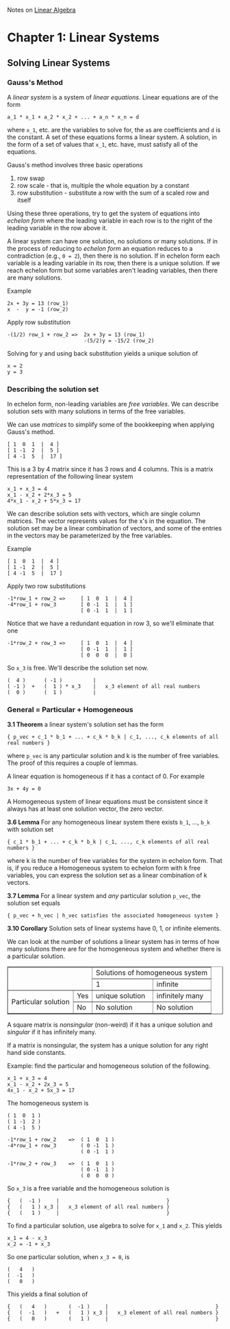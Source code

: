 Notes on [Linear Algebra](http://joshua.smcvt.edu/linearalgebra/)

# Chapter 1: Linear Systems

## Solving Linear Systems

### Gauss's Method

A *linear system* is a system of *linear equations*. Linear equations are of the
form

    a_1 * x_1 + a_2 * x_2 + ... + a_n * x_n = d

where `x_1`, etc. are the variables to solve for, the `a`s are coefficients and
`d` is the constant. A set of these equations forms a linear system.  A
solution, in the form of a set of values that `x_1`, etc. have, must satisfy all
of the equations.

Gauss's method involves three basic operations

1. row swap
2. row scale - that is, multiple the whole equation by a constant
3. row substitution - substitute a row with the sum of a scaled row and itself

Using these three operations, try to get the system of equations into *echelon
form* where the leading variable in each row is to the right of the leading
variable in the row above it.

A linear system can have one solution, no solutions or many solutions. If in the
process of reducing to *echelon form* an equation reduces to a contradiction
(e.g., `0 = 2`), then there is no solution.  If in echelon form each variable is
a leading variable in its row, then there is a unique solution.  If we reach
echelon form but some variables aren't leading variables, then there are many
solutions.

Example

    2x + 3y = 13 (row_1)
    x  -  y = -1 (row_2)

Apply row substitution

    -(1/2) row_1 + row_2 =>  2x + 3y = 13 (row_1)
                             -(5/2)y = -15/2 (row_2)

Solving for y and using back substitution yields a unique solution of

    x = 2
    y = 3


### Describing the solution set

In echelon form, non-leading variables are *free variables*. We can describe
solution sets with many solutions in terms of the free variables.

We can use *matrices* to simplify some of the bookkeeping when applying Gauss's
method.

    [ 1  0  1  |  4 ]
    [ 1 -1  2  |  5 ]
    [ 4 -1  5  |  17 ]

This is a 3 by 4 matrix since it has 3 rows and 4 columns.  This is a matrix
representation of the following linear system

    x_1 + x_3 = 4
    x_1 - x_2 + 2*x_3 = 5
    4*x_1 - x_2 + 5*x_3 = 17

We can describe solution sets with vectors, which are single column matrices.
The vector represents values for the x's in the equation.  The solution set may
be a linear combination of vectors, and some of the entries in the vectors may
be parameterized by the free variables.

Example

    [ 1  0  1  |  4 ]
    [ 1 -1  2  |  5 ]
    [ 4 -1  5  |  17 ]

Apply two row substitutions

    -1*row_1 + row_2 =>     [ 1  0  1  |  4 ]
    -4*row_1 + row_3        [ 0 -1  1  |  1 ]
                            [ 0 -1  1  |  1 ]

Notice that we have a redundant equation in row 3, so we'll eliminate that one

    -1*row_2 + row_3 =>     [ 1  0  1  |  4 ]
                            [ 0 -1  1  |  1 ]
                            [ 0  0  0  |  0 ]

So `x_3` is free. We'll describe the solution set now.

    (  4 )      ( -1 )          |
    ( -1 )  +   (  1 ) * x_3    |   x_3 element of all real numbers
    (  0 )      (  1 )          |

### General = Particular + Homogeneous

**3.1 Theorem** a linear system's solution set has the form

    { p_vec + c_1 * b_1 + ... + c_k * b_k | c_1, ..., c_k elements of all real numbers }

where `p_vec` is any particular solution and k is the number of free variables.
The proof of this requires a couple of lemmas.

A linear equation is homogeneous if it has a contact of 0. For example

    3x + 4y = 0

A Homogeneous system of linear equations must be consistent since it always has
at least one solution vector, the zero vector.

**3.6 Lemma** For any homogeneous linear system there exists `b_1`, ..., `b_k`
with solution set

    { c_1 * b_1 + ... + c_k * b_k | c_1, ..., c_k elements of all real numbers }

where k is the number of free variables for the system in echelon form.  That
is, if you reduce a Homogeneous system to echelon form with k free variables,
you can express the solution set as a linear combination of k vectors.

**3.7 Lemma** For a linear system and _any_ particular solution `p_vec`, the
solution set equals

    { p_vec + h_vec | h_vec satisfies the associated homogeneous system }

**3.10 Corollary** Solution sets of linear systems have 0, 1, or infinite
elements.

We can look at the number of solutions a linear system has in terms of how many
solutions there are for the homogeneous system and whether there is a particular
solution.

<table border="1">
    <tr>
        <td rowspan="2" colspan="2"></td>
        <td colspan="2">Solutions of homogeneous system</td>
    </tr>
    <tr>
        <td>1</td>
        <td>infinite</td>
    </tr>
    <tr>
        <td rowspan="2">Particular solution</td>
        <td>Yes</td>
        <td>unique solution</td>
        <td>infinitely many</td>
    </tr>
    <tr>
        <td>No</td>
        <td>No solution</td>
        <td>No solution</td>
    </tr>
</table>

A square matrix is *nonsingular* (non-weird) if it has a unique solution and
*singular* if it has infinitely many.

If a matrix is nonsingular, the system has a unique solution for any right hand
side constants.


Example: find the particular and homogeneous solution of the following.

    x_1 + x_3 = 4
    x_1 - x_2 + 2x_3 = 5
    4x_1 - x_2 + 5x_3 = 17

The homogeneous system is

    ( 1  0  1 )
    ( 1 -1  2 )
    ( 4 -1  5 )

    -1*row_1 + row_2    =>  ( 1  0  1 )
    -4*row_1 + row_3        ( 0 -1  1 )
                            ( 0 -1  1 )

    -1*row_2 + row_3    =>  ( 1  0  1 )
                            ( 0 -1  1 )
                            ( 0  0  0 )

So `x_3` is a free variable and the homogeneous solution is

    {   (  -1 )     |                                   }
    {   (   1 ) x_3 |   x_3 element of all real numbers }
    {   (   1 )     |                                   }

To find a particular solution, use algebra to solve for `x_1` and `x_2`. This yields

    x_1 = 4 - x_3
    x_2 = -1 + x_3

So one particular solution, when `x_3 = 0`, is

    (   4   )
    (  -1   )
    (   0   )

This yields a final solution of

    {   (   4   )       (  -1 )     |                                   }
    {   (  -1   )   +   (   1 ) x_3 |   x_3 element of all real numbers }
    {   (   0   )       (   1 )     |                                   }


